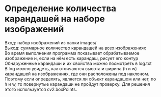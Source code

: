 # Определение количества карандашей на наборе изображений
Вход: набор изображений из папки images/  
Выход: суммарное количество карандашей на всех изображениях  
Во время выполнения программа показывает обрабатываемое изображение и, если на нём есть карандаш, рисует его контур  
Обнаруженные карандаши и их свойства можно посмотреть в log.txt  
В log можно увидеть, как отличаются высота и ширина (h и w) карандашей на изображениях, где они расположены под наклоном.  
Поэтому если определять, является ли объект карандашом или нет, по h и w, то повернутые карандаши не пройдут проверку. Для решения этого используется cv2.boxPoints. 
